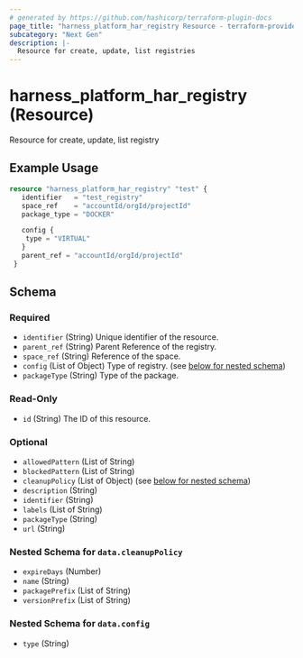 ```yaml
---
# generated by https://github.com/hashicorp/terraform-plugin-docs
page_title: "harness_platform_har_registry Resource - terraform-provider-harness"
subcategory: "Next Gen"
description: |-
  Resource for create, update, list registries
---
```


# harness_platform_har_registry (Resource)

Resource for create, update, list registry

## Example Usage

```terraform
resource "harness_platform_har_registry" "test" {
   identifier   = "test_registry"
   space_ref    = "accountId/orgId/projectId"
   package_type = "DOCKER"

   config {
    type = "VIRTUAL"
   }
   parent_ref = "accountId/orgId/projectId"
 }
 ```

<!-- schema generated by tfplugindocs -->
## Schema

### Required

- `identifier` (String) Unique identifier of the resource.
- `parent_ref` (String) Parent Reference of the registry.
- `space_ref` (String) Reference of the space.
- `config` (List of Object) Type of registry. (see [below for nested schema](#nestedobjatt--data--config))
- `packageType` (String) Type of the package.

### Read-Only

- `id` (String) The ID of this resource.

### Optional

- `allowedPattern` (List of String)
- `blockedPattern` (List of String)
- `cleanupPolicy` (List of Object) (see [below for nested schema](#nestedobjatt--data--cleanupPolicy))
- `description` (String)
- `identifier` (String)
- `labels` (List of String)
- `packageType` (String)
- `url` (String)

<a id="nestedobjatt--data--cleanupPolicy"></a>
### Nested Schema for `data.cleanupPolicy`

- `expireDays` (Number)
- `name` (String)
- `packagePrefix` (List of String)
- `versionPrefix` (List of String)


<a id="nestedobjatt--data--config"></a>
### Nested Schema for `data.config`

- `type` (String)